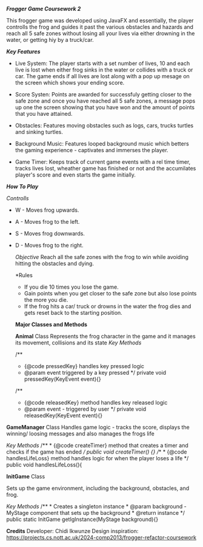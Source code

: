*****Frogger Game Coursework 2*****

This frogger game was developed using JavaFX and essentially, the player controlls the frog and guides it past the various obstacles and hazards and reach all 5 safe zones without losing all your lives via either drowning in the water, or getting hiy by a truck/car.

***Key Features***

 - Live System:
  The player starts with a set number of lives, 10 and each live is lost when either frog sinks in the water or collides with a truck or car. The game ends if all lives are lost along   with a pop up mesage on the screen which shows your ending score.

- Score Systen:
  Points are awarded for successfuly getting closer to the safe zone and once you have reached all 5 safe zones, a message pops up one the screen showing that you have won and the       amount of points that you have attained.

- Obstacles:
 Features moving obstacles such as logs, cars, trucks turtles and sinking turtles.

- Background Music:
 Features looped background music which betters the gaming experience - captivates and immerses the player.

- Game Timer:
 Keeps track of current game events with a rel time timer, tracks lives lost, wheather game has finished or not and the accumilates player's score and even starts the game initially.


***How To Play***

*Controlls*
- W - Moves frog upwards.
- A - Moves frog to the left.
- S - Moves frog downwards.
- D - Moves frog to the right.

  *Objective*
  Reach all the safe zones with the frog to win while avoiding hitting the obstacles and dying.

  *Rules
  - If you die 10 times you lose the game.
  - Gain points when you get closer to the safe zone but also lose points the more you die.
  - If the frog hits a car/ truck or drowns in the water the frog dies and gets reset back to the starting position.
 
  **Major Classes and Methods**

  **Animal** Class
  Represents the frog character in the game and it manages its movement, collisions and its state
   *Key Methods*
  
    /**
	 * {@code pressedKey} handles key pressed logic
	 * @param event triggered by a key pressed
	 */
	private void pressedKey(KeyEvent event){}

	/**
	 * {@code releasedKey} method handles key released logic
	 * @param event - triggered by user
	 */
	private void releasedKey(KeyEvent event){}

**GameManager** Class
Handles game logic - tracks the score, displays the winning/ loosing messages and also manages the frogs life

*Key Methods*
    /**
     * {@code createTimer} method that creates a timer and checks if the game has ended
     */
    public void createTimer() {}
    /**
     * {@code handlesLifeLoss} method handles logic for when the player loses a life
     */
    public void handlesLifeLoss(){

**InitGame** Class

Sets up the game environment, including the background, obstacles, and frog.

*Key Methods*
  /**
     * Creates a singleton instance
     * @param background - MyStage component that sets up the background
     * @return instance
     */
    public static InitGame getIgInstance(MyStage background){}

    
**Credits**
Developer: Chidi Ikwunze
Design inspiration: https://projects.cs.nott.ac.uk/2024-comp2013/frogger-refactor-coursework



    

    


